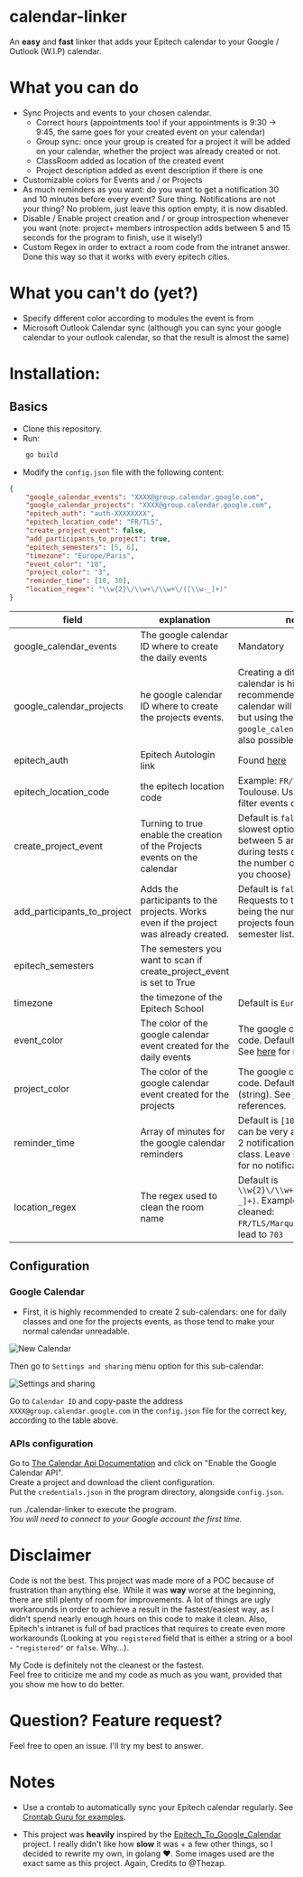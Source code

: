 # calendar-linker

An **easy** and **fast** linker that adds your Epitech calendar to your Google / Outlook (W.I.P) calendar.


# What you **can** do

- Sync Projects and events to your chosen calendar.
    - Correct hours (appointments too! if your appointments is 9:30 -> 9:45, the same goes for your created event on your calendar)
    - Group sync: once your group is created for a project it will be added on your calendar, whether the project was already created or not.
    - ClassRoom added as location of the created event
    - Project description added as event description if there is one
- Customizable colors for Events and / or Projects
- As much reminders as you want: do you want to get a notification 30 and 10 minutes before every event? Sure thing. Notifications are not your thing? No problem, just leave this option empty, it is now disabled.
- Disable / Enable project creation and / or group introspection whenever you want (note: project+ members introspection adds between 5 and 15 seconds for the program to finish, use it wisely!)
- Custom Regex in order to extract a room code from the intranet answer. Done this way so that it works with every epitech cities.

# What you **can't** do (yet?)

- Specify different color according to modules the event is from
- Microsoft Outlook Calendar sync (although you can sync your google calendar to your outlook calendar, so that the result is almost the same)


# Installation:

## Basics
- Clone this repository.
- Run:
```bash
    go build
```
- Modify the `config.json` file with the following content:

```json
{
    "google_calendar_events": "XXXX@group.calendar.google.com",
    "google_calendar_projects": "XXXX@group.calendar.google.com",
    "epitech_auth": "auth-XXXXXXXX",
    "epitech_location_code": "FR/TLS",
    "create_project_event": false,
    "add_participants_to_project": true,
    "epitech_semesters": [5, 6],
    "timezone": "Europe/Paris",
    "event_color": "10",
    "project_color": "3",
    "reminder_time": [10, 30],
    "location_regex": "\\w{2}\/\\w+\/\\w+\/([\\w-_]+)"
}

```

| field | explanation | notes |
|-------|-------------|-------|
|google_calendar_events|The google calendar ID where to create the daily events| Mandatory
|google_calendar_projects|he google calendar ID where to create the projects events.| Creating a different calendar is highly recommended or your calendar will be unreadable, but using the same as `google_calendar_events` is also possible.|
|epitech_auth| Epitech Autologin link | Found [here](https://intra.epitech.eu/admin/autolog)|
|epitech_location_code| the epitech location code | Example: `FR/TLS` for Toulouse. Used in order to filter events on search|
|create_project_event|Turning to true enable the creation of the Projects events on the calendar|Default is `false`. The slowest option (adds between 5 and 15 seconds during tests depending of the number of semesters you choose)|
|add_participants_to_project|Adds the participants to the projects. Works even if the project was already created. |Default is `false`. Adds N * Requests to the intra api, N being the number of projects found in the semester list. As every |
|epitech_semesters| The semesters you want to scan if create_project_event is set to True||
|timezone | the timezone of the Epitech School | Default is `Europe/Paris`
|event_color|The color of the google calendar event created for the daily events|The google calendar color code. Default is  `"3"` (string). See [here](https://lukeboyle.com/blog-posts/2016/04/google-calendar-api---color-id) for references.
|project_color|The color of the google calendar event created for the projects|The google calendar color code. Default is  `"10"` (string). See [here](https://lukeboyle.com/blog-posts/2016/04/google-calendar-api---color-id) for references.
|reminder_time|Array of minutes for the google calendar reminders|Default is `[10, 30]`, but it can be very annoying to get 2 notifications for each class. Leave it empty (`[]`) for no notifications
|location_regex|The regex used to clean the room name| Default is `\\w{2}\/\\w+\/\\w+\/([\\w-_]+)`. Example of room to be cleaned: `FR/TLS/Marquette/703` will lead to `703`


## Configuration

### Google Calendar

- First, it is highly recommended to create 2 sub-calendars: one for daily classes and one for the projects events, as those tend to make your normal calendar unreadable.

![New Calendar](https://i.imgur.com/THXXkR0.png)

Then go to `Settings and sharing` menu option for this sub-calendar:

![Settings and sharing](https://i.imgur.com/mvFQdWB.jpg)

Go to `Calendar ID` and copy-paste the address `XXXX@group.calendar.google.com` in the `config.json` file for the correct key, according to the table above.


### APIs configuration

Go to [The Calendar Api Documentation](https://developers.google.com/calendar/quickstart/go) and click on "Enable the Google Calendar API". <br>
Create a project and download the client configuration. <br>
Put the `credentials.json` in the program directory, alongside `config.json`.


run ./calendar-linker to execute the program. <br>
*You will need to connect to your Google account the first time.*

# Disclaimer

Code is not the best. This project was made more of a POC because of frustration than anything else. While it was **way** worse at the beginning, there are still plenty of room for improvements. A lot of things are ugly workarounds in order to achieve a result in the fastest/easiest way, as I didn't spend nearly enough hours on this code to make it clean. Also, Epitech's intranet is full of bad practices that requires to create even more workarounds (Looking at you `registered` field that is either a string or a bool - `"registered"` or `false`. Why...).

My Code is definitely not the cleanest or the fastest. <br>
Feel free to criticize me and my code as much as you want, provided that you show me how to do better.

# Question? Feature request?

Feel free to open an issue. I'll try my best to answer.

# Notes

- Use a crontab to automatically sync your Epitech calendar regularly. See [Crontab Guru for examples](https://crontab.guru).

- This project was **heavily** inspired by the [Epitech_To_Google_Calendar](https://github.com/Thezap/Linker_EPITECH_To_GOOGLE_Calendar) project. I really didn't like how **slow** it was + a few other things, so I decided to rewrite my own, in golang :heart:.
Some images used are the exact same as this project. Again, Credits to @Thezap.
